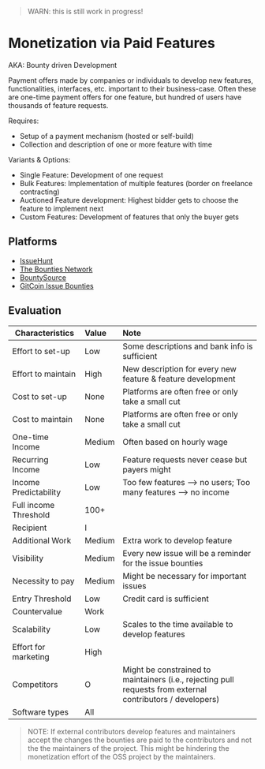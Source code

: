 > WARN: this is still work in progress!

# Monetization via Paid Features
AKA: Bounty driven Development

Payment offers made by companies or individuals to develop new features, functionalities, interfaces, etc. important to their business-case.
Often these are one-time payment offers for one feature, but hundred of users have thousands of feature requests.

Requires:
* Setup of a payment mechanism (hosted or self-build)
* Collection and description of one or more feature with time

Variants & Options:
* Single Feature: Development of one request
* Bulk Features: Implementation of multiple features (border on freelance contracting)
* Auctioned Feature development: Highest bidder gets to choose the feature to implement next
* Custom Features: Development of features that only the buyer gets

## Platforms
* [IssueHunt](https://issuehunt.io/)
* [The Bounties Network](https://bounties.network/)
* [BountySource](https://bountysource.com/)
* [GitCoin Issue Bounties](https://gitcoin.co/explorer/)

## Evaluation

| Characteristics                   | Value  | Note |
| --------------------------------- |:------ |:---- |
| Effort to set-up                  | Low    | Some descriptions and bank info is sufficient
| Effort to maintain                | High   | New description for every new feature & feature development
| Cost to set-up                    | None   | Platforms are often free or only take a small cut
| Cost to maintain                  | None    | Platforms are often free or only take a small cut
| One-time Income                   | Medium | Often based on hourly wage
| Recurring Income                  | Low    | Feature requests never cease but payers might
| Income Predictability             | Low    | Too few features --> no users; Too many features --> no income
| Full income Threshold             | 100+   | 
| Recipient                         | I      | 
| Additional Work                   | Medium | Extra work to develop feature
| Visibility                        | Medium | Every new issue will be a reminder for the issue bounties
| Necessity to pay                  | Medium | Might be necessary for important issues 
| Entry Threshold                   | Low    | Credit card is sufficient
| Countervalue                      | Work   | 
| Scalability                       | Low    | Scales to the time available to develop features
| Effort for marketing              | High   | 
| Competitors                       | O      | Might be constrained to maintainers (i.e., rejecting pull requests from external contributors / developers)
| Software types                    | All    | 

> NOTE: If external contributors develop features and maintainers accept the changes the bounties are paid to the contributors and not the the maintainers of the project. This might be hindering the monetization effort of the OSS project by the maintainers.